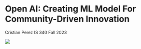 Open AI: Creating ML Model For Community-Driven Innovation
======================

Cristian Perez
IS 340
Fall 2023

![](https://github.com/cristianp357/stuff/blob/main/logo-color.png)
# 
